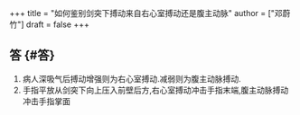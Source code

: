 +++
title = "如何鉴别剑突下搏动来自右心室搏动还是腹主动脉"
author = ["邓蔚竹"]
draft = false
+++

## 答 {#答}

1.  病人深吸气后搏动增强则为右心室搏动.减弱则为腹主动脉搏动.
2.  手指平放从剑突下向上压入前壁后方,右心室搏动冲击手指末端,腹主动脉搏动冲击手指掌面